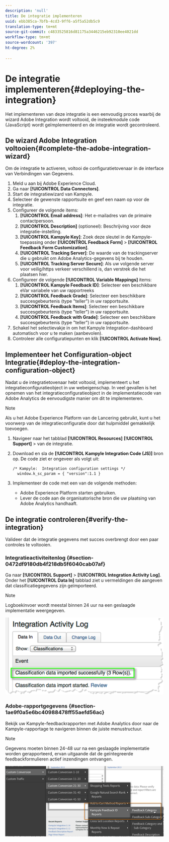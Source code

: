 ```yaml
---
description: 'null'
title: De integratie implementeren
uuid: ebb385ca-7bfb-4cd3-9ff6-a5f5a52db5c9
translation-type: tm+mt
source-git-commit: c4833525816d81175a3446215eb92310ee4021dd
workflow-type: tm+mt
source-wordcount: '397'
ht-degree: 2%

---
```



# De integratie implementeren{#deploying-the-integration}

Het implementeren van deze integratie is een eenvoudig proces waarbij de wizard Adobe Integration wordt voltooid, de insteekmodule code (JavaScript) wordt geïmplementeerd en de integratie wordt gecontroleerd.

## De wizard Adobe Integration voltooien{#complete-the-adobe-integration-wizard}

Om de integratie te activeren, voltooi de configuratietovenaar in de interface van Verbindingen van Gegevens.

1. Meld u aan bij Adobe Experience Cloud.
1. Ga naar **[!UICONTROL Data Connectors]**.
1. Start de integratiewizard van Kampyle.
1. Selecteer de gewenste rapportsuite en geef een naam op voor de integratie.
1. Configureer de volgende items:
   1. **[!UICONTROL Email address]**: Het e-mailadres van de primaire contactpersoon.
   1. **[!UICONTROL Description]** (optioneel): Beschrijving voor deze integratie-instelling.
   1. **[!UICONTROL Kampyle Key]**: Zoek deze sleutel in de Kampyle-toepassing onder **[!UICONTROL Feedback Form]** > **[!UICONTROL Feedback Form Customization]**.
   1. **[!UICONTROL Tracking Server]**: De waarde van de trackingserver die u gebruikt om Adobe Analytics-gegevens bij te houden.
   1. **[!UICONTROL Tracking Server Secure]**: Als uw volgende server voor veilig/https verkeer verschillend is, dan verstrek die het plaatsen hier.
1. Configureer de volgende **[!UICONTROL Variable Mappings]** items:
   1. **[!UICONTROL Kampyle Feedback ID]**: Selecteer een beschikbare eVar variabele van uw rapportreeks
   1. **[!UICONTROL Feedback Grade]**: Selecteer een beschikbare succesgebeurtenis (type &quot;teller&quot;) in uw rapportsuite.
   1. **[!UICONTROL Feedback Items]**: Selecteer een beschikbare succesgebeurtenis (type &quot;teller&quot;) in uw rapportsuite.
   1. **[!UICONTROL Feedback with Grade]**: Selecteer een beschikbare succesgebeurtenis (type &quot;teller&quot;) in uw rapportsuite.
1. Schakel het selectievakje in om het Kampyle Integration-dashboard automatisch voor u te maken (aanbevolen).
1. Controleer alle configuratiepunten en klik **[!UICONTROL Activate Now]**.

## Implementeer het Configuration-object Integratie{#deploy-the-integration-configuration-object}

Nadat u de integratietovenaar hebt voltooid, implementeert u het integratieconfiguratieobject in uw webeigenschap. In veel gevallen is het opnemen van het integratieconfiguratieobject in de implementatiecode van Adobe Analytics de eenvoudigste manier om dit te implementeren.

>[!NOTE]
>
>Als u het Adobe Experience Platform van de Lancering gebruikt, kunt u het voorwerp van de integratieconfiguratie door dat hulpmiddel gemakkelijk toevoegen.

1. Navigeer naar het tabblad **[!UICONTROL Resources]** **[!UICONTROL Support]** > van de integratie.
1. Download en sla de **[!UICONTROL Kampyle Integration Code (JS)]** bron op. De code ziet er ongeveer als volgt uit:

   ```
   /* Kampyle:  Integration configuration settings */
     window.k_sc_param = { "version":1.1 }
   ```

1. Implementeer de code met een van de volgende methoden:

   * Adobe Experience Platform starten gebruiken.
   * Lever de code aan de organisatorische bron die uw plaatsing van Adobe Analytics handhaaft.

## De integratie controleren{#verify-the-integration}

Valideer dat de integratie gegevens met succes overbrengt door een paar controles te voltooien.

### Integratieactiviteitenlog {#section-0472df9180db4f218db5f6040cab07af}

Ga naar **[!UICONTROL Support]** > **[!UICONTROL Integration Activity Log]**. Onder het **[!UICONTROL Data In]** tabblad ziet u vermeldingen die aangeven dat classificatiegegevens zijn geïmporteerd.

>[!NOTE]
>
>Logboekinvoer wordt meestal binnen 24 uur na een geslaagde implementatie weergegeven.

![Logboek voor integratieactiviteiten](assets/integration_activity_log.png)

### Adobe-rapportgegevens {#section-1ae9f0a5e6bc40988478ff55aefd56ac}

Bekijk uw Kampyle-feedbackrapporten met Adobe Analytics door naar de Kampyle-rapportage te navigeren binnen de juiste menustructuur.

>[!NOTE]
>
>Gegevens moeten binnen 24-48 uur na een geslaagde implementatie worden gerapporteerd, ervan uitgaande dat de geïntegreerde feedbackformulieren actief inzendingen ontvangen.

![Rapportgegevens van Adobe](assets/adobe_reporting_data.png)
